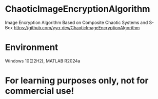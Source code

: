 # ChaoticImageEncryptionAlgorithm
Image Encryption Algorithm Based on Composite Chaotic Systems and S-Box
https://github.com/yyq-dev/ChaoticImageEncryptionAlgorithm
# Environment
Windows 10(22H2), MATLAB R2024a
# For learning purposes only, not for commercial use!
